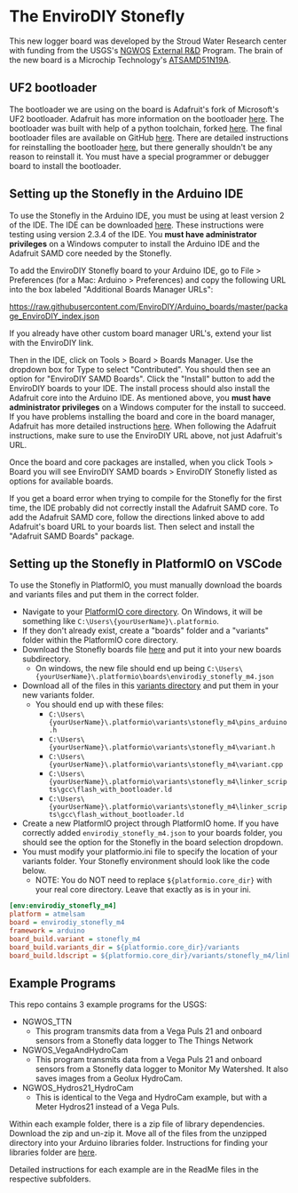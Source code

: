 # The EnviroDIY Stonefly

This new logger board was developed by the Stroud Water Research center with funding from the USGS's [NGWOS](https://www.usgs.gov/mission-areas/water-resources/science/next-generation-water-observing-system-ngwos) [External R&D](https://www.usgs.gov/mission-areas/water-resources/science/ngwos-external-research-and-development) Program.
The brain of the new board is a Microchip Technology's [ATSAMD51N19A](https://www.microchip.com/en-us/product/ATSAMD51N19A).

## UF2 bootloader

The bootloader we are using on the board is Adafruit's fork of Microsoft's UF2 bootloader.
Adafruit has more information on the bootloader [here](https://learn.adafruit.com/adafruit-feather-m0-express-designed-for-circuit-python-circuitpython/uf2-bootloader-details).
The bootloader was built with help of a python toolchain, forked [here](https://github.com/SRGDamia1/SAMD-custom-board).
The final bootloader files are available on GitHub [here](https://github.com/EnviroDIY/Arduino_boards/tree/master/EnviroDIYSAMDBoards).
There are detailed instructions for reinstalling the bootloader [here](https://github.com/SRGDamia1/SAMD-custom-board/blob/main/Install%20Bootloader.md), but there generally shouldn't be any reason to reinstall it.
You must have a special programmer or debugger board to install the bootloader.

## Setting up the Stonefly in the Arduino IDE

To use the Stonefly in the Arduino IDE, you must be using at least version 2 of the IDE.
The IDE can be downloaded [here](https://www.arduino.cc/en/software).
These instructions were testing using version 2.3.4 of the IDE.
You **must have administrator privileges** on a Windows computer to install the Arduino IDE and the Adafruit SAMD core needed by the Stonefly.

To add the EnviroDIY Stonefly board to your Arduino IDE, go to File > Preferences (for a Mac: Arduino > Preferences) and copy the following URL into the box labeled "Additional Boards Manager URLs":

https://raw.githubusercontent.com/EnviroDIY/Arduino_boards/master/package_EnviroDIY_index.json

If you already have other custom board manager URL's, extend your list with the EnviroDIY link.

Then in the IDE, click on Tools > Board > Boards Manager.
Use the dropdown box for Type to select "Contributed".
You should then see an option for "EnviroDIY SAMD Boards".
Click the "Install" button to add the EnviroDIY boards to your IDE.
The install process should also install the Adafruit core into the Arduino IDE.
As mentioned above, you **must have administrator privileges** on a Windows computer for the install to succeed.
If you have problems installing the board and core in the board manager, Adafruit has more detailed instructions [here](https://learn.adafruit.com/add-boards-arduino-v164/setup).
When following the Adafruit instructions, make sure to use the EnviroDIY URL above, not just Adafruit's URL.

Once the board and core packages are installed, when you click Tools > Board you will see EnviroDIY SAMD boards > EnviroDIY Stonefly listed as options for available boards.

If you get a board error when trying to compile for the Stonefly for the first time, the IDE probably did not correctly install the Adafruit SAMD core.
To add the Adafruit SAMD core, follow the directions linked above to add Adafruit's board URL to your boards list.
Then select and install the "Adafruit SAMD Boards" package.

## Setting up the Stonefly in PlatformIO on VSCode

To use the Stonefly in PlatformIO, you must manually download the boards and variants files and put them in the correct folder.

- Navigate to your [PlatformIO core directory](https://docs.platformio.org/en/latest/projectconf/sections/platformio/options/directory/core_dir.html#projectconf-pio-core-dir). On Windows, it will be something like `C:\Users\{yourUserName}\.platformio`.
- If they don't already exist, create a "boards" folder and a "variants" folder within the PlatformIO core directory.
- Download the Stonefly boards file [here](https://raw.githubusercontent.com/EnviroDIY/Arduino_boards/refs/heads/master/EnviroDIYSAMDBoards/boards/envirodiy_stonefly_m4.json) and put it into your new boards subdirectory.
  - On windows, the new file should end up being `C:\Users\{yourUserName}\.platformio\boards\envirodiy_stonefly_m4.json`
- Download all of the files in this [variants directory](https://github.com/EnviroDIY/Arduino_boards/tree/master/EnviroDIYSAMDBoards/variants/stonefly_m4) and put them in your new variants folder.
  - You should end up with these files:
    - `C:\Users\{yourUserName}\.platformio\variants\stonefly_m4\pins_arduino.h`
    - `C:\Users\{yourUserName}\.platformio\variants\stonefly_m4\variant.h`
    - `C:\Users\{yourUserName}\.platformio\variants\stonefly_m4\variant.cpp`
    - `C:\Users\{yourUserName}\.platformio\variants\stonefly_m4\linker_scripts\gcc\flash_with_bootloader.ld`
    - `C:\Users\{yourUserName}\.platformio\variants\stonefly_m4\linker_scripts\gcc\flash_without_bootloader.ld`
- Create a new PlatformIO project through PlatformIO home. If you have correctly added `envirodiy_stonefly_m4.json` to your boards folder, you should see the option for the Stonefly in the board selection dropdown.
- You must modify your platformio.ini file to specify the location of your variants folder.  Your Stonefly environment should look like the code below.
  - NOTE: You do NOT need to replace `${platformio.core_dir}` with your real core directory. Leave that exactly as is in your ini.

```ini
[env:envirodiy_stonefly_m4]
platform = atmelsam
board = envirodiy_stonefly_m4
framework = arduino
board_build.variant = stonefly_m4
board_build.variants_dir = ${platformio.core_dir}/variants
board_build.ldscript = ${platformio.core_dir}/variants/stonefly_m4/linker_scripts/gcc/flash_with_bootloader.ld
```

## Example Programs

This repo contains 3 example programs for the USGS:

- NGWOS_TTN
  - This program transmits data from a Vega Puls 21 and onboard sensors from a Stonefly data logger to The Things Network
- NGWOS_VegaAndHydroCam
  - This program transmits data from a Vega Puls 21 and onboard sensors from a Stonefly data logger to Monitor My Watershed. It also saves images from a Geolux HydroCam.
- NGWOS_Hydros21_HydroCam
  - This is identical to the Vega and HydroCam example, but with a Meter Hydros21 instead of a Vega Puls.

Within each example folder, there is a zip file of library dependencies.
Download the zip and un-zip it.
Move all of the files from the unzipped directory into your Arduino libraries folder.
Instructions for finding your libraries folder are [here](https://support.arduino.cc/hc/en-us/articles/4415103213714-Find-sketches-libraries-board-cores-and-other-files-on-your-computer).

Detailed instructions for each example are in the ReadMe files in the respective subfolders.

